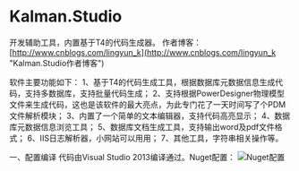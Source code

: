 # Kalman.Studio
开发辅助工具，内置基于T4的代码生成器。
作者博客：[http://www.cnblogs.com/lingyun_k](http://www.cnblogs.com/lingyun_k "Kalman.Studio作者博客")

软件主要功能如下：
1、基于T4的代码生成工具，根据数据库元数据信息生成代码，支持多数据库，支持批量代码生成；
2、支持根据PowerDesigner物理模型文件来生成代码，这也是该软件的最大亮点，为此专门花了一天时间写了个PDM文件解析模块；
3、内置了一个简单的文本编辑器，支持代码高亮显示；
4、数据库元数据信息浏览工具；
5、数据库文档生成工具，支持输出word及pdf文件格式；
6、IIS日志解析器，小网站可以用用；
7、其他工具，字符串相关操作等。

一、配置编译
代码由Visual Studio 2013编译通过。Nuget配置：
![Nuget配置](https://raw.githubusercontent.com/don59/Kalman.Studio/master/Documents/Images/readme_1.jpg)
